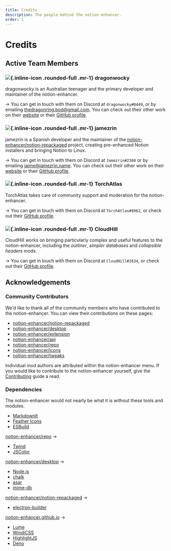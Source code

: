 ```yaml
---
title: Credits
description: The people behind the notion-enhancer.
order: 1
---
```


# Credits

## Active Team Members

### ![](https://avatars.githubusercontent.com/u/16874139?v=4){.inline-icon .rounded-full .mr-1} dragonwocky

dragonwocky is an Australian teenager and the primary developer
and maintainer of the notion-enhancer.

→ You can get in touch with them on Discord at `dragonwocky#8449`,
or by emailing [thedragonring.bod@gmail.com](thedragonring.bod@gmail.com).
You can check out their other work on their [website](https://dragonwocky.me/)
or their [GitHub profile](https://github.com/dragonwocky/).

### ![](https://avatars.githubusercontent.com/u/5949554?v=4){.inline-icon .rounded-full .mr-1} jamezrin

jamezrin is a Spanish developer and the maintainer of
the [notion-enhancer/notion-repackaged](https://github.com/notion-enhancer/notion-repackaged)
project, creating pre-enhanced Notion installers and bringing Notion to Linux.

→ You can get in touch with them on Discord at `Jamezrin#2360`
or by emailing [jaime@jamezrin.name](jaime@jamezrin.name).
You can check out their other work on their [website](https://jamezrin.name/)
or their [GitHub profile](https://github.com/jamezrin/).

### ![](https://avatars.githubusercontent.com/u/12666855?v=4){.inline-icon .rounded-full .mr-1} TorchAtlas

TorchAtlas takes care of community support and moderation for
the notion-enhancer.

→ You can get in touch with them on Discord at `TorchAtlas#8962`,
or check out their [GitHub profile](https://github.com/torchatlas).

### ![](https://avatars.githubusercontent.com/u/54142180?v=4){.inline-icon .rounded-full .mr-1} CloudHill

CloudHill works on bringing particularly complex and useful features to the
notion-enhancer, including the _outliner_, _simpler databases_ and _collapsible headers_ mods.

→ You can get in touch with them on Discord at `CloudHill#2634`,
or check out their [GitHub profile](https://github.com/CloudHill).

## Acknowledgements

### Community Contributors

We'd like to thank all of the community members
who have contributed to the notion-enhancer. You can
view their contributions on these pages:

- [notion-enhancer/notion-repackaged](https://github.com/notion-enhancer/notion-repackaged/graphs/contributors)
- [notion-enhancer/desktop](https://github.com/notion-enhancer/desktop/graphs/contributors)
- [notion-enhancer/extension](https://github.com/notion-enhancer/extension/graphs/contributors)
- [notion-enhancer/api](https://github.com/notion-enhancer/api/graphs/contributors)
- [notion-enhancer/repo](https://github.com/notion-enhancer/repo/graphs/contributors)
- [notion-enhancer/icons](https://github.com/notion-enhancer/icons/graphs/contributors)
- [notion-enhancer/tweaks](https://github.com/notion-enhancer/tweaks/graphs/contributors)

Individual mod authors are attributed within the notion-enhancer menu.
If you would like to contribute to the notion-enhancer yourself,
give the [Contributing](./contributing.md) guide a read.

### Dependencies

The notion-enhancer would not nearly be what it is
without these tools and modules.

- [MarkdownIt](https://github.com/markdown-it/markdown-it)
- [Feather Icons](https://feathericons.com/)
- [ESBuild](https://esbuild.github.io/)

[notion-enhancer/repo](https://github.com/notion-enhancer/desktop) →

- [Twind](https://twind.dev/)
- [JSColor](https://jscolor.com/)

[notion-enhancer/desktop](https://github.com/notion-enhancer/desktop) →

- [Node.js](https://nodejs.org/)
- [chalk](https://github.com/chalk/chalk)
- [asar](https://github.com/electron/asar)
- [mime-db](https://github.com/jshttp/mime-db)

[notion-enhancer/notion-repackaged](https://github.com/notion-enhancer/notion-repackaged) →

- [electron-builder](https://www.electron.build/)

[notion-enhancer.github.io](https://github.com/notion-enhancer/notion-enhancer.github.io) →

- [Lume](https://lumeland.github.io/)
- [WindiCSS](https://windicss.org/)
- [HighlightJS](https://highlightjs.org/)
- [Deno](https://deno.land/)
